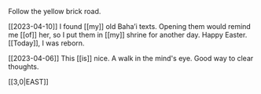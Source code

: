
Follow the yellow brick road.

[[2023-04-10]]
I found [[my]] old Baha’i texts. 
Opening them would remind me [[of]] her, 
so I put them in [[my]] shrine for another day.
Happy Easter. [[Today]], I was reborn.

[[2023-04-06]]
This [[is]] nice. A walk in the mind's eye.
Good way to clear thoughts.

[[3,0|EAST]] 